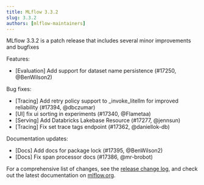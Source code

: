 ```yaml
---
title: MLflow 3.3.2
slug: 3.3.2
authors: [mlflow-maintainers]
---
```


MLflow 3.3.2 is a patch release that includes several minor improvements and bugfixes

Features:

- [Evaluation] Add support for dataset name persistence (#17250, @BenWilson2)

Bug fixes:

- [Tracing] Add retry policy support to \_invoke_litellm for improved reliability (#17394, @dbczumar)
- [UI] fix ui sorting in experiments (#17340, @Flametaa)
- [Serving] Add Databricks Lakebase Resource (#17277, @jennsun)
- [Tracing] Fix set trace tags endpoint (#17362, @daniellok-db)

Documentation updates:

- [Docs] Add docs for package lock (#17395, @BenWilson2)
- [Docs] Fix span processor docs (#17386, @mr-brobot)

For a comprehensive list of changes, see the [release change log](https://github.com/mlflow/mlflow/releases/tag/v3.3.2), and check out the latest documentation on [mlflow.org](http://mlflow.org/).
